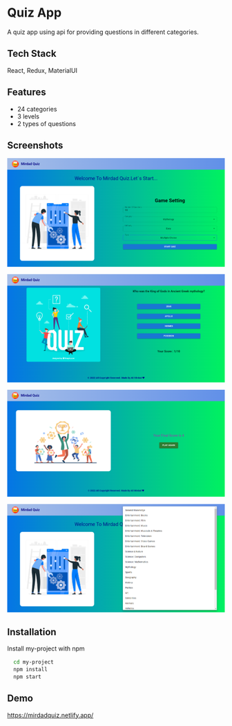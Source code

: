 
# Quiz App

A quiz app using api for providing questions in different categories.


## Tech Stack

React, Redux, MaterialUI


## Features

- 24 categories
- 3 levels
- 2 types of questions


## Screenshots

![App Screenshot](/screenshots/sc.png)

![App Screenshot](/screenshots/sc1.png)

![App Screenshot](/screenshots/sc2.png)

![App Screenshot](/screenshots/sc3.png)


## Installation

Install my-project with npm

```bash
  cd my-project
  npm install
  npm start
```
    
## Demo

https://mirdadquiz.netlify.app/